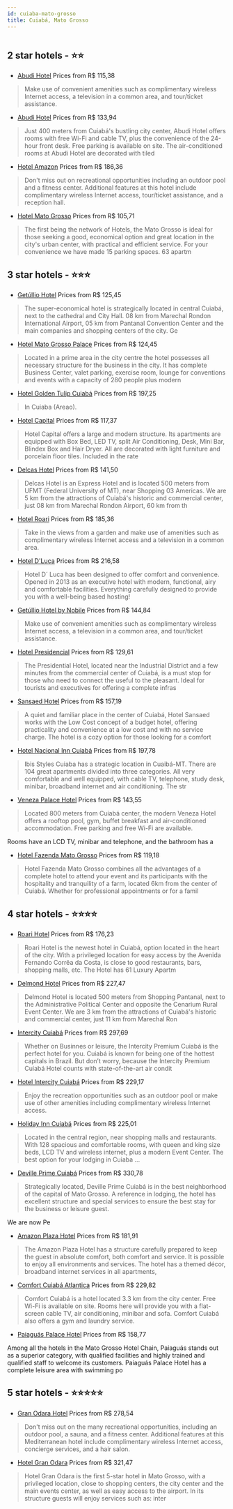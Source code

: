 ```yaml
---
id: cuiaba-mato-grosso
title: Cuiabá, Mato Grosso
---
```


<center><img src="http://media.omnibees.com/Images/2359/Property/84372.jpg" alt="" /></center>


##  2 star hotels - ⭐️⭐️

-    [Abudi Hotel](https://us.hurb.com/hotels/cuiaba/abudi-hotel-JNP-JP155732?cmp=18055) Prices from R$ 115,38
   > Make use of convenient amenities such as complimentary wireless Internet access, a television in a common area, and tour/ticket assistance.
-    [Abudi Hotel](https://us.hurb.com/hotels/cuiaba/abudi-hotel-OMN-7073?cmp=18055) Prices from R$ 133,94
   > Just 400 meters from Cuiabá's bustling city center, Abudi Hotel offers rooms with free Wi-Fi and cable TV, plus the convenience of the 24-hour front desk. Free parking is available on site.The air-conditioned rooms at Abudi Hotel are decorated with tiled
-    [Hotel Amazon](https://us.hurb.com/hotels/cuiaba/hotel-amazon-JNP-JP102608?cmp=18055) Prices from R$ 186,36
   > Don't miss out on recreational opportunities including an outdoor pool and a fitness center. Additional features at this hotel include complimentary wireless Internet access, tour/ticket assistance, and a reception hall.
-    [Hotel Mato Grosso](https://us.hurb.com/hotels/cuiaba/hotel-mato-grosso-OMN-1569?cmp=18055) Prices from R$ 105,71
   > The first being the network of Hotels, the Mato Grosso is ideal for those seeking a good, economical option and great location in the city's urban center, with practical and efficient service. For your convenience we have made 15 parking spaces. 63 apartm

##  3 star hotels - ⭐️⭐️⭐️

-    [Getúllio Hotel](https://us.hurb.com/hotels/cuiaba/getullio-hotel-OMN-2456?cmp=18055) Prices from R$ 125,45
   > The super-economical hotel is strategically located in central Cuiabá, next to the cathedral and City Hall. 08 km from Marechal Rondon International Airport, 05 km from Pantanal Convention Center and the main companies and shopping centers of the city. Ge
-    [Hotel Mato Grosso Palace](https://us.hurb.com/hotels/cuiaba/hotel-mato-grosso-palace-OMN-1132?cmp=18055) Prices from R$ 124,45
   > Located in a prime area in the city centre the hotel possesses all necessary structure for the business in the city. It has complete Business Center, valet parking, exercise room, lounge for conventions and events with a capacity of 280 people plus modern
-    [Hotel Golden Tulip Cuiabá](https://us.hurb.com/hotels/cuiaba/hotel-golden-tulip-cuiaba-JNP-JP052845?cmp=18055) Prices from R$ 197,25
   > In Cuiaba (Areao).
-    [Hotel Capital](https://us.hurb.com/hotels/cuiaba/hotel-capital-OMN-2492?cmp=18055) Prices from R$ 117,37
   > Hotel Capital offers a large and modern structure. Its apartments are equipped with Box Bed, LED TV, split Air Conditioning, Desk, Mini Bar, Blindex Box and Hair Dryer. All are decorated with light furniture and porcelain floor tiles.Included in the rate
-    [Delcas Hotel](https://us.hurb.com/hotels/cuiaba/delcas-hotel-OMN-7840?cmp=18055) Prices from R$ 141,50
   > Delcas Hotel is an Express Hotel and is located 500 meters from UFMT (Federal University of MT), near Shopping 03 Americas. We are 5 km from the attractions of Cuiabá's historic and commercial center, just 08 km from Marechal Rondon Airport, 60 km from th
-    [Hotel Roari](https://us.hurb.com/hotels/cuiaba/hotel-roari-JNP-JP053149?cmp=18055) Prices from R$ 185,36
   > Take in the views from a garden and make use of amenities such as complimentary wireless Internet access and a television in a common area.
-    [Hotel D'Luca](https://us.hurb.com/hotels/cuiaba/hotel-d-luca-OMN-9204?cmp=18055) Prices from R$ 216,58
   > Hotel D´ Luca has been designed to offer comfort and convenience. Opened in 2013 as an executive hotel with modern, functional, airy and comfortable facilities. Everything carefully designed to provide you with a well-being based hosting!
-    [Getúllio Hotel by Nobile](https://us.hurb.com/hotels/cuiaba/getullio-hotel-by-nobile-JNP-JP053204?cmp=18055) Prices from R$ 144,84
   > Make use of convenient amenities such as complimentary wireless Internet access, a television in a common area, and tour/ticket assistance.
-    [Hotel Presidencial](https://us.hurb.com/hotels/cuiaba/hotel-presidencial-OMN-7556?cmp=18055) Prices from R$ 129,61
   > The Presidential Hotel, located near the Industrial District and a few minutes from the commercial center of Cuiabá, is a must stop for those who need to connect the useful to the pleasant. Ideal for tourists and executives for offering a complete infras
-    [Sansaed Hotel](https://us.hurb.com/hotels/cuiaba/sansaed-hotel-OMN-8642?cmp=18055) Prices from R$ 157,19
   > A quiet and familiar place in the center of Cuiabá, Hotel Sansaed works with the Low Cost concept of a budget hotel, offering practicality and convenience at a low cost and with no service charge. The hotel is a cozy option for those looking for a comfort
-    [Hotel Nacional Inn Cuiabá](https://us.hurb.com/hotels/cuiaba/hotel-nacional-inn-cuiaba-OMN-1739?cmp=18055) Prices from R$ 197,78
   > Ibis Styles Cuiaba has a strategic location in Cuaibá-MT. There are 104 great apartments divided into three categories. All very comfortable and well equipped, with cable TV, telephone, study desk, minibar, broadband internet and air conditioning. The str
-    [Veneza Palace Hotel](https://us.hurb.com/hotels/cuiaba/veneza-palace-hotel-OMN-7451?cmp=18055) Prices from R$ 143,55
   > Located 800 meters from Cuiabá center, the modern Veneza Hotel offers a rooftop pool, gym, buffet breakfast and air-conditioned accommodation. Free parking and free Wi-Fi are available.Rooms have an LCD TV, minibar and telephone, and the bathroom has a 
-    [Hotel Fazenda Mato Grosso](https://us.hurb.com/hotels/cuiaba/hotel-fazenda-mato-grosso-OMN-1567?cmp=18055) Prices from R$ 119,18
   > Hotel Fazenda Mato Grosso combines all the advantages of a complete hotel to attend your event and its participants with the hospitality and tranquility of a farm, located 6km from the center of Cuiabá. Whether for professional appointments or for a famil

##  4 star hotels - ⭐️⭐️⭐️⭐️

-    [Roari Hotel](https://us.hurb.com/hotels/cuiaba/roari-hotel-OMN-2359?cmp=18055) Prices from R$ 176,23
   > Roari Hotel is the newest hotel in Cuiabá, option located in the heart of the city. With a privileged location for easy access by the Avenida Fernando Corrêa da Costa, is close to good restaurants, bars, shopping malls, etc. The Hotel has 61 Luxury Apartm
-    [Delmond Hotel](https://us.hurb.com/hotels/cuiaba/delmond-hotel-OMN-7800?cmp=18055) Prices from R$ 227,47
   > Delmond Hotel is located 500 meters from Shopping Pantanal, next to the Administrative Political Center and opposite the Cenarium Rural Event Center. We are 3 km from the attractions of Cuiabá's historic and commercial center, just 11 km from Marechal Ron
-    [Intercity Cuiabá](https://us.hurb.com/hotels/cuiaba/intercity-cuiaba-OMN-2052?cmp=18055) Prices from R$ 297,69
   > Whether on Businnes or leisure, the Intercity Premium Cuiabá is the perfect hotel for you. Cuiabá is known for being one of the hottest capitals in Brazil. But don’t worry, because the Intercity Premium Cuiabá Hotel counts with state-of-the-art air condit
-    [Hotel Intercity Cuiabá](https://us.hurb.com/hotels/cuiaba/hotel-intercity-cuiaba-JNP-JP113981?cmp=18055) Prices from R$ 229,17
   > Enjoy the recreation opportunities such as an outdoor pool or make use of other amenities including complimentary wireless Internet access.
-    [Holiday Inn Cuiabá](https://us.hurb.com/hotels/cuiaba/holiday-inn-cuiaba-OMN-4081?cmp=18055) Prices from R$ 225,01
   > Located in the central region, near shopping malls and restaurants. With 128 spacious and comfortable rooms, with queen and king size beds, LCD TV and wireless internet, plus a modern Event Center. The best option for your lodging in Cuiaba ...
-    [Deville Prime Cuiabá](https://us.hurb.com/hotels/cuiaba/deville-prime-cuiaba-OMN-4795?cmp=18055) Prices from R$ 330,78
   > Strategically located, Deville Prime Cuiabá is in the best neighborhood of the capital of Mato Grosso. A reference in lodging, the hotel has excellent structure and special services to ensure the best stay for the business or leisure guest.We are now Pe
-    [Amazon Plaza Hotel](https://us.hurb.com/hotels/cuiaba/amazon-plaza-hotel-OMN-3177?cmp=18055) Prices from R$ 181,91
   > The Amazon Plaza Hotel has a structure carefully prepared to keep the guest in absolute comfort, both comfort and service. It is possible to enjoy all environments and services. The hotel has a themed décor, broadband internet services in all apartments, 
-    [Comfort Cuiabá Atlantica](https://us.hurb.com/hotels/cuiaba/comfort-cuiaba-atlantica-OMN-8275?cmp=18055) Prices from R$ 229,82
   > Comfort Cuiabá is a hotel located 3.3 km from the city center. Free Wi-Fi is available on site. Rooms here will provide you with a flat-screen cable TV, air conditioning, minibar and sofa. Comfort Cuiabá also offers a gym and laundry service.
-    [Paiaguás Palace Hotel](https://us.hurb.com/hotels/cuiaba/paiaguas-palace-hotel-OMN-1566?cmp=18055) Prices from R$ 158,77
   > Among all the hotels in the Mato Grosso Hotel Chain, Paiaguás stands out as a superior category, with qualified facilities and highly trained and qualified staff to welcome its customers. Paiaguás Palace Hotel has a complete leisure area with swimming po

##  5 star hotels - ⭐️⭐️⭐️⭐️⭐️

-    [Gran Odara Hotel](https://us.hurb.com/hotels/cuiaba/gran-odara-hotel-JNP-JP053338?cmp=18055) Prices from R$ 278,54
   > Don't miss out on the many recreational opportunities, including an outdoor pool, a sauna, and a fitness center. Additional features at this Mediterranean hotel include complimentary wireless Internet access, concierge services, and a hair salon.
-    [Hotel Gran Odara](https://us.hurb.com/hotels/cuiaba/hotel-gran-odara-OMN-2746?cmp=18055) Prices from R$ 321,47
   > Hotel Gran Odara is the first 5-star hotel in Mato Grosso, with a privileged location, close to shopping centers, the city center and the main events center, as well as easy access to the airport. In its structure guests will enjoy services such as: inter
